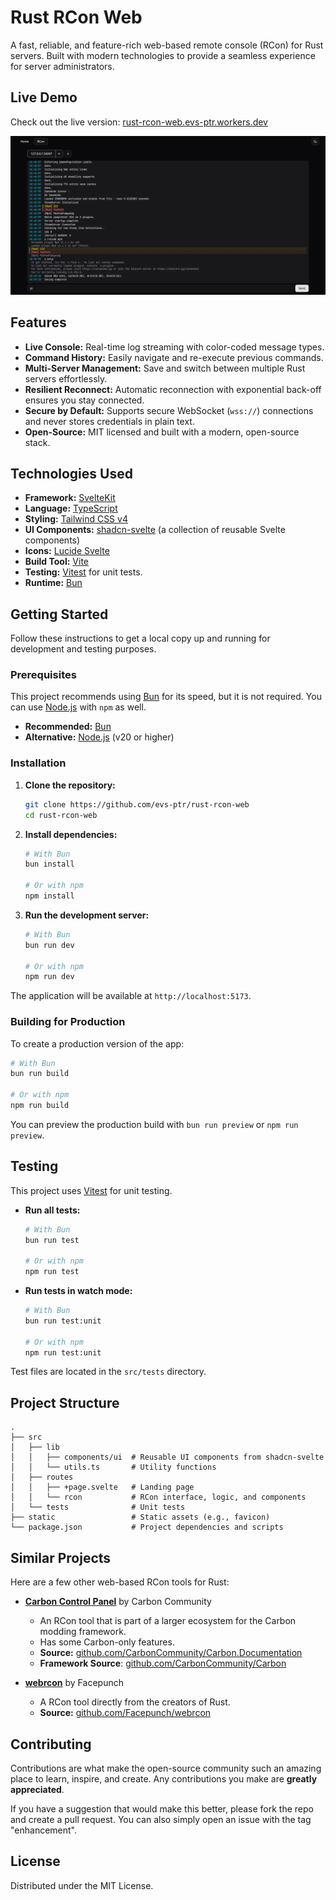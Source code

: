 # Rust RCon Web

A fast, reliable, and feature-rich web-based remote console (RCon) for Rust servers. Built with modern technologies to provide a seamless experience for server administrators.

## Live Demo

Check out the live version: [rust-rcon-web.evs-ptr.workers.dev](https://rust-rcon-web.evs-ptr.workers.dev)

![Rust RCon Web Screenshot](static/rcon-preview-1.webp)

## Features

- **Live Console:** Real-time log streaming with color-coded message types.
- **Command History:** Easily navigate and re-execute previous commands.
- **Multi-Server Management:** Save and switch between multiple Rust servers effortlessly.
- **Resilient Reconnect:** Automatic reconnection with exponential back-off ensures you stay connected.
- **Secure by Default:** Supports secure WebSocket (`wss://`) connections and never stores credentials in plain text.
- **Open-Source:** MIT licensed and built with a modern, open-source stack.

## Technologies Used

- **Framework:** [SvelteKit](https://kit.svelte.dev/)
- **Language:** [TypeScript](https://www.typescriptlang.org/)
- **Styling:** [Tailwind CSS v4](https://tailwindcss.com/)
- **UI Components:** [shadcn-svelte](https://www.shadcn-svelte.com/) (a collection of reusable Svelte components)
- **Icons:** [Lucide Svelte](https://lucide.dev/guide/packages/lucide-svelte)
- **Build Tool:** [Vite](https://vitejs.dev/)
- **Testing:** [Vitest](https://vitest.dev/) for unit tests.
- **Runtime:** [Bun](https://bun.sh/)

## Getting Started

Follow these instructions to get a local copy up and running for development and testing purposes.

### Prerequisites

This project recommends using [Bun](https://bun.sh/) for its speed, but it is not required. You can use [Node.js](https://nodejs.org/) with `npm` as well.

- **Recommended:** [Bun](https://bun.sh/)
- **Alternative:** [Node.js](https://nodejs.org/) (v20 or higher)

### Installation

1. **Clone the repository:**

   ```sh
   git clone https://github.com/evs-ptr/rust-rcon-web
   cd rust-rcon-web
   ```

2. **Install dependencies:**

   ```sh
   # With Bun
   bun install

   # Or with npm
   npm install
   ```

3. **Run the development server:**

   ```sh
   # With Bun
   bun run dev

   # Or with npm
   npm run dev
   ```

The application will be available at `http://localhost:5173`.

### Building for Production

To create a production version of the app:

```sh
# With Bun
bun run build

# Or with npm
npm run build
```

You can preview the production build with `bun run preview` or `npm run preview`.

## Testing

This project uses [Vitest](https://vitest.dev/) for unit testing.

- **Run all tests:**

  ```sh
  # With Bun
  bun run test

  # Or with npm
  npm run test
  ```

- **Run tests in watch mode:**

  ```sh
  # With Bun
  bun run test:unit

  # Or with npm
  npm run test:unit
  ```

Test files are located in the `src/tests` directory.

## Project Structure

```
.
├── src
│   ├── lib
│   │   ├── components/ui  # Reusable UI components from shadcn-svelte
│   │   └── utils.ts       # Utility functions
│   ├── routes
│   │   ├── +page.svelte   # Landing page
│   │   └── rcon           # RCon interface, logic, and components
│   └── tests              # Unit tests
├── static                 # Static assets (e.g., favicon)
└── package.json           # Project dependencies and scripts
```

## Similar Projects

Here are a few other web-based RCon tools for Rust:

- **[Carbon Control Panel](https://carbonmod.gg/tools/control-panel/)** by Carbon Community
  - An RCon tool that is part of a larger ecosystem for the Carbon modding framework.
  - Has some Carbon-only features.
  - **Source:** [github.com/CarbonCommunity/Carbon.Documentation](https://github.com/CarbonCommunity/Carbon.Documentation)
  - **Framework Source**: [github.com/CarbonCommunity/Carbon](https://github.com/CarbonCommunity/Carbon)

- **[webrcon](https://facepunch.github.io/webrcon/#/home)** by Facepunch
  - A RCon tool directly from the creators of Rust.
  - **Source:** [github.com/Facepunch/webrcon](https://github.com/Facepunch/webrcon)

## Contributing

Contributions are what make the open-source community such an amazing place to learn, inspire, and create. Any contributions you make are **greatly appreciated**.

If you have a suggestion that would make this better, please fork the repo and create a pull request. You can also simply open an issue with the tag "enhancement".

## License

Distributed under the MIT License.
